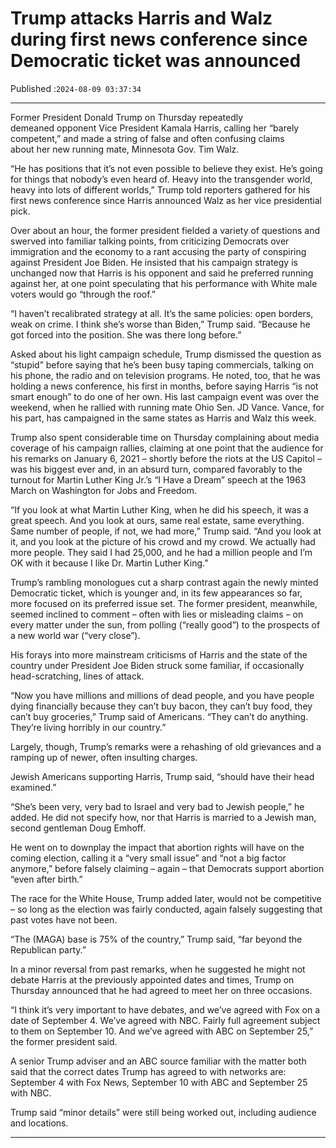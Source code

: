 # Trump attacks Harris and Walz during first news conference since Democratic ticket was announced

Published :`2024-08-09 03:37:34`

---

Former President Donald Trump on Thursday repeatedly demeaned opponent Vice President Kamala Harris, calling her “barely competent,” and made a string of false and often confusing claims about her new running mate, Minnesota Gov. Tim Walz.

“He has positions that it’s not even possible to believe they exist. He’s going for things that nobody’s even heard of. Heavy into the transgender world, heavy into lots of different worlds,” Trump told reporters gathered for his first news conference since Harris announced Walz as her vice presidential pick.

Over about an hour, the former president fielded a variety of questions and swerved into familiar talking points, from criticizing Democrats over immigration and the economy to a rant accusing the party of conspiring against President Joe Biden. He insisted that his campaign strategy is unchanged now that Harris is his opponent and said he preferred running against her, at one point speculating that his performance with White male voters would go “through the roof.”

“I haven’t recalibrated strategy at all. It’s the same policies: open borders, weak on crime. I think she’s worse than Biden,” Trump said. “Because he got forced into the position. She was there long before.”

Asked about his light campaign schedule, Trump dismissed the question as “stupid” before saying that he’s been busy taping commercials, talking on his phone, the radio and on television programs. He noted, too, that he was holding a news conference, his first in months, before saying Harris “is not smart enough” to do one of her own. His last campaign event was over the weekend, when he rallied with running mate Ohio Sen. JD Vance. Vance, for his part, has campaigned in the same states as Harris and Walz this week.

Trump also spent considerable time on Thursday complaining about media coverage of his campaign rallies, claiming at one point that the audience for his remarks on January 6, 2021 – shortly before the riots at the US Capitol – was his biggest ever and, in an absurd turn, compared favorably to the turnout for Martin Luther King Jr.’s “I Have a Dream” speech at the 1963 March on Washington for Jobs and Freedom.

“If you look at what Martin Luther King, when he did his speech, it was a great speech. And you look at ours, same real estate, same everything. Same number of people, if not, we had more,” Trump said. “And you look at it, and you look at the picture of his crowd and my crowd. We actually had more people. They said I had 25,000, and he had a million people and I’m OK with it because I like Dr. Martin Luther King.”

Trump’s rambling monologues cut a sharp contrast again the newly minted Democratic ticket, which is younger and, in its few appearances so far, more focused on its preferred issue set. The former president, meanwhile, seemed inclined to comment – often with lies or misleading claims – on every matter under the sun, from polling (“really good”) to the prospects of a new world war (“very close”).

His forays into more mainstream criticisms of Harris and the state of the country under President Joe Biden struck some familiar, if occasionally head-scratching, lines of attack.

“Now you have millions and millions of dead people, and you have people dying financially because they can’t buy bacon, they can’t buy food, they can’t buy groceries,” Trump said of Americans. “They can’t do anything. They’re living horribly in our country.”

Largely, though, Trump’s remarks were a rehashing of old grievances and a ramping up of newer, often insulting charges.

Jewish Americans supporting Harris, Trump said, “should have their head examined.”

“She’s been very, very bad to Israel and very bad to Jewish people,” he added. He did not specify how, nor that Harris is married to a Jewish man, second gentleman Doug Emhoff.

He went on to downplay the impact that abortion rights will have on the coming election, calling it a “very small issue” and “not a big factor anymore,” before falsely claiming – again – that Democrats support abortion “even after birth.”

The race for the White House, Trump added later, would not be competitive – so long as the election was fairly conducted, again falsely suggesting that past votes have not been.

“The (MAGA) base is 75% of the country,” Trump said, “far beyond the Republican party.”

In a minor reversal from past remarks, when he suggested he might not debate Harris at the previously appointed dates and times, Trump on Thursday announced that he had agreed to meet her on three occasions.

“I think it’s very important to have debates, and we’ve agreed with Fox on a date of September 4. We’ve agreed with NBC. Fairly full agreement subject to them on September 10. And we’ve agreed with ABC on September 25,” the former president said.

A senior Trump adviser and an ABC source familiar with the matter both said that the correct dates Trump has agreed to with networks are: September 4 with Fox News, September 10 with ABC and September 25 with NBC.

Trump said “minor details” were still being worked out, including audience and locations.

---

